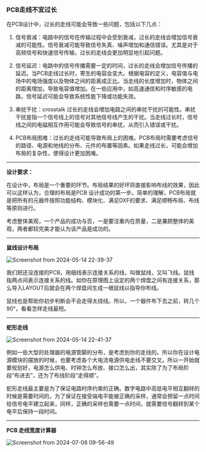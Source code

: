 ### PCB走线不宜过长 

在PCB设计中，过长的走线可能会导致一些问题，包括以下几点：

1. 信号衰减：电路中的信号在传输过程中会受到衰减，过长的走线会增加信号衰减的可能性。信号衰减可能导致信号失真、噪声增加和通信错误。尤其是对于高频信号和快速信号传输，过长的走线会更加明显地引起问题。

2. 信号延迟：电路中的信号传播需要一定的时间，过长的走线会增加信号传播的延迟。当PCB走线过长时，寄生的电容会变大。根据电容的定义，电容值与电场中的电场强度以及物体之间的距离成正比。当走线的长度增加时，物体之间的距离增加，导致电容值增加。在一些应用中，如高速通信和时序敏感的电路，信号延迟可能会导致系统性能下降或功能失效。

3. 串扰干扰：crosstalk 过长的走线会增加电路之间的串扰干扰的可能性。串扰干扰是指一个信号线上的信号对其他信号线产生的干扰。当走线过长时，信号线之间的电磁相互作用可能会导致信号的串扰，从而引入错误或干扰。

4. PCB布局困难：过长的走线可能导致布局上的困难。PCB布局时需要考虑信号的路径、电源和地线的分布、元件的布置等因素。如果走线过长，可能会增加布局的复杂性，使得设计更加困难。

---

**设计要求：**

在设计中，布局是一个重要的环节。布局结果的好坏将直接影响布线的效果，因此可以这样认为，合理的布局是PCB 设计成功的第一步。简单的理解，PCB布局就是把所有的元器件按照功能结构、模块化、满足DXF的要求、满足顺畅布局、布线等原则进行。

考虑整体美观，一个产品的成功与否，一是要注重内在质量，二是兼顾整体的美观，两者都较完美才能认为该产品是成功的。

---

**鼠线设计布局**

![Screenshot from 2024-05-14 22-39-37](https://github.com/countsp/PCB_design/assets/102967883/30164698-bced-4b79-ba82-22a15e5ece2e)

我们把还没连接的PCB，用细线表示连接关系的线，叫做鼠线，又叫飞线。鼠线指两点间表示连接关系的线。如你在原理图上设定的两个焊盘之间有连接关系，那么导入LAYOUT后就会在两个焊盘间生成一根鼠线以指导你布线。

鼠线也是帮助你初步判断会不会走得太绕线。所以，一个器件布下去之前，转几个90°，看看怎样走线最短。

---
**蛇形走线**

![Screenshot from 2024-05-14 22-41-37](https://github.com/countsp/PCB_design/assets/102967883/bf7e348f-8171-4f95-910f-614cd995941d)

例如一些大型的处理器的电源管脚的分布，是考虑到你的走线的。所以你在设计电源模块的摆放的时候，也要考虑各个大电流电源供电走线不要交叉。所以一开始就要规划好，电源怎么供电、时钟怎么布放、接口怎么出，其实除了为了布局阶段“布进去”，还为了布线阶段“走得顺”。

蛇形走线最主要是为了保证电路时序约束的正确。数字电路中高低电平相互翻转的时候是需要时间的，为了保证在接受端电平能被正确的采样，通常会预留一点时间给信号电平建立起来，同样，正确的采样也需要一点时间，就需要信号翻转到某个电平后保持一段时间。

---

**PCB 走线宽度计算器**

![Screenshot from 2024-07-08 09-56-49](https://github.com/countsp/PCB_design/assets/102967883/f4a96009-e274-4d47-af90-2283b5e16cc2)
